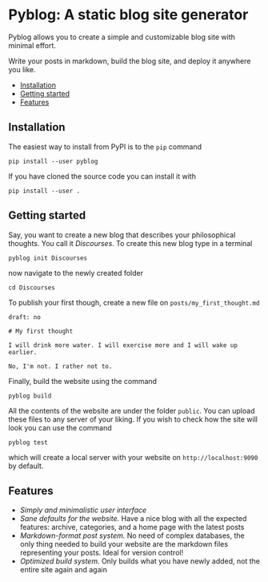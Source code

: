 # Pyblog: A static blog site generator

Pyblog allows you to create a simple and customizable blog site with minimal effort.

Write your posts in markdown, build the blog site, and deploy it anywhere you like.

<!-- TOC -->
* [Installation](#installation)
* [Getting started](#getting-started)
* [Features](#features)
<!-- TOC -->

## Installation

The easiest way to install from PyPI is to the `pip` command

    pip install --user pyblog

If you have cloned the source code you can install it with

    pip install --user .

## Getting started

Say, you want to create a new blog that describes your philosophical thoughts. You call it *Discourses*. To create this new blog type in a
terminal

    pyblog init Discourses

now navigate to the newly created folder

    cd Discourses

To publish your first though, create a new file on `posts/my_first_thought.md`

    draft: no
    
    # My first thought

    I will drink more water. I will exercise more and I will wake up earlier.

    No, I'm not. I rather not to.

Finally, build the website using the command

    pyblog build

All the contents of the website are under the folder `public`. You can upload these files to any server of your liking. If you wish to check
how the site will look you can use the command

    pyblog test

which will create a local server with your website on `http://localhost:9090` by default.

## Features

* _Simply and minimalistic user interface_
* _Sane defaults for the website._ Have a nice blog with all the expected features: archive, categories, and a home page with the latest
  posts
* _Markdown-format post system._ No need of complex databases, the only thing needed to build your website are the markdown files
  representing
  your posts. Ideal for version control!
* _Optimized build system._ Only builds what you have newly added, not the entire site again and again

